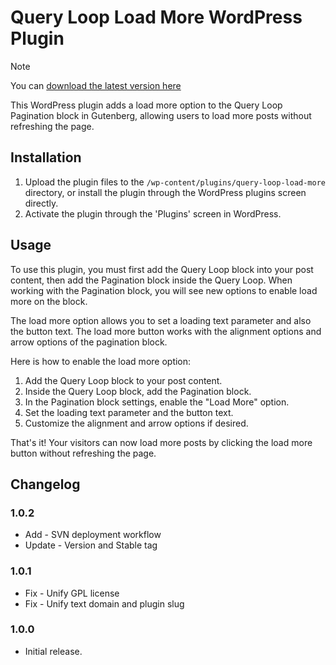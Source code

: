 # Query Loop Load More WordPress Plugin

> [!NOTE]  
> You can [download the latest version here](https://github.com/a8cteam51/query-loop-load-more/releases/latest/download/query-loop-load-more.zip)

This WordPress plugin adds a load more option to the Query Loop Pagination block in Gutenberg, allowing users to load more posts without refreshing the page.

## Installation

1. Upload the plugin files to the `/wp-content/plugins/query-loop-load-more` directory, or install the plugin through the WordPress plugins screen directly.
2. Activate the plugin through the 'Plugins' screen in WordPress.

## Usage

To use this plugin, you must first add the Query Loop block into your post content, then add the Pagination block inside the Query Loop. When working with the Pagination block, you will see new options to enable load more on the block.

The load more option allows you to set a loading text parameter and also the button text. The load more button works with the alignment options and arrow options of the pagination block. 

Here is how to enable the load more option:

1. Add the Query Loop block to your post content.
2. Inside the Query Loop block, add the Pagination block.
3. In the Pagination block settings, enable the "Load More" option.
4. Set the loading text parameter and the button text.
5. Customize the alignment and arrow options if desired.

That's it! Your visitors can now load more posts by clicking the load more button without refreshing the page.

## Changelog

### 1.0.2
* Add - SVN deployment workflow
* Update - Version and Stable tag

### 1.0.1
* Fix - Unify GPL license
* Fix - Unify text domain and plugin slug

### 1.0.0
* Initial release.
